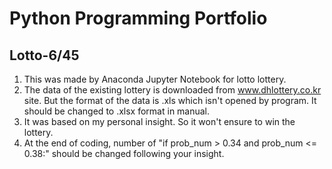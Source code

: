 # Python Programming Portfolio

## Lotto-6/45

1. This was made by Anaconda Jupyter Notebook for lotto lottery.
2. The data of the existing lottery is downloaded from www.dhlottery.co.kr site.
   But the format of the data is .xls which isn't opened by program.
   It should be changed to .xlsx format in manual.
3. It was based on my personal insight. So it won't ensure to win the lottery.
4. At the end of coding, number of "if prob_num > 0.34 and prob_num <= 0.38:" should be
   changed following your insight.